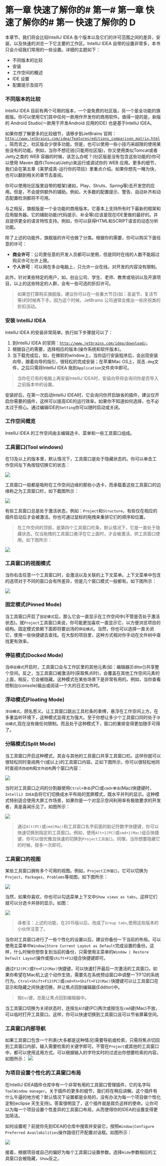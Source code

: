 # 第一章 快速了解你的# 第一# 第一章 快速了解你的# 第一  快速了解你的 D

本章节，我们将会比较IntelliJ IDEA 各个版本以及它们的许可范围之间的差异，安装，以及快速的浏览一下它主要的工作区。IntelliJ IDEA 自带的设置非常多，本书只会介绍我们常用的一些设置。详细的主题如下：
* 不同版本的比较
* 安装
* 工作空间的概述
* IDE 设置
* 配置提示及技巧

### 不同版本的比较
IntelliJ IDEA 目前有两个可用的版本，一个是免费的社区版，另一个是全功能的旗舰版。你可以使用它们其中任何一款用作开发你的商用软件。值得一提的是，新版的 Android Studio(一款用于开发Android 应用的IDE) 也是基于IntelliJ IDEA。

如果你想了解更多的比较细节，请移步到JetBrains 官网：<code>http://www.jetbrains.com/idea/features/editions_comparison_matrix.html</code>。简而言之，社区版会少很多功能。但是，也可以使用一些小技巧来超限的使用某些没有的功能。例如，当你不想花钱(只能用社区版)，你又使用类似Tomcat或者Jetty之类的 WEB 容器的时候，该怎么办呢？(社区版是没有包含这些功能的)你可以使用 Maven 插件(Tomcat/Jetty)来运行或调试你的 WEB 应用。更多的细节，我们会在第五章《美梦成真-运行你的项目》里重点介绍。如果你想先一睹为快，也可以翻到相关的章节去查阅。

你可以使用社区版里自带的框架(诸如，Play、Struts、Spring等)去开发您的应用。但是，不会提供额外的辅助。例如，大多数的配置提示、警告、自动补齐和动态配置检测都将不可用。

与之相反，旗舰版是一个全功能的商用版本。它基本上支持所有时下最新的框架和应用服务器。它的辅助功能(代码提示、补全等)应该是现在IDE里做的最好的。并且提供更全的语言特性支持。例如，你可以获得HTML和SCRIPT语言的动态分析功能。

除了上述的功能外，旗舰版的许可也做了分类。根据你的需要，你可以购买下面任意的许可：
* **商业许可**：公司里任意的开发人员都可以使用，但是同时在线的人数不能超过购买许可允许上限。
* **个人许可**：可以用在多台电脑上，只允许一台在线。对开发的内容没有限制。

此外，针对某些特定的用户，如，创业公司、学生、老师、教育或培训以及开源项目，以上的这些特定的人群，会有一些可选的折扣许可。

> 如果您打算购买旗舰版，建议你可以在一些重大节日(如：圣诞节、复活节等)的时候再下手。因为这个时候，JetBrains 公司通常会推出一些庆祝类的折扣活动。

### 安装 IntelliJ IDEA
IntelliJ IDEA 的安装非常简单。执行如下步骤就可以了：
1. 到IntelliJ IDEA 的官网：<code>http://www.jetbrains.com/idea/download/</code>。
2. 根据自己的需要，选择相应的版本(操作系统和软件版本)。
3. 当下载完成后，如，在微软的window上，当你运行安装程序后，会出现安装向导，跟着向导的指引，很轻松的完成安装；在苹果Mac OS上，双击<code>.dmg</code>文件，之后只需将IntelliJ IDEA 拖到<code>Application</code>文件夹中即可。

> 当你在已有的电脑上再安装IntelliJ IDEA时，安装向导将会询问你是否导入之前版本中的设置。

安装好后，在第一次启动IntelliJ IDEA时，它会询问你开启缺省的插件，建议仅开启你需要的插件，这样可以提高IDE的运行效率。如果你不知道如何选择，也不必太过于担心。通过编辑IDE的<code>Setting</code>你可以随时启动或关闭。

### 工作空间概览
IntelliJ IDEA 的工作空间由主编辑选卡、菜单和一些工具窗口组成。

### 工具窗口(Tool windows)
在13及以上的版本里，默认情况下，工具窗口是处于隐藏状态的。你可以单击工作空间左下角按钮切换它的状态：

![](1.0.png)

工具窗口一般都是吸附在工作空间边缘的那些小选卡，而承载着这些工具窗口的边缘称之为工具窗口栏，如下截图所示：

![](1.1.png) 

有些工具窗口总是处于激活状态，例如：<code>Project</code>和<code>Structure</code>，有些仅在相应的插件启动后才会被激活。你也可通过鼠标的拖拽来重排它们的顺序和位置。


> 在工作空间的顶部，是第四个工具窗口栏条，默认情况下，它是一直处于隐藏状态。仅当拖拽的工具窗口悬浮在它上面时，才会被激活，供工具窗口使用。如下图所示：

![](1.2.png)

### 工具窗口的视图模式
当你右击任意一个工具窗口时，会激活以及关联的上下文菜单。上下文菜单中包含的选项对于不同的窗口会有所差异，但是几个窗口模式一般都有。如下图所示：

![](1.3.png)

### 固定模式(Pinned Mode)
当工具窗口开启了<code>固定模式</code>后，那么它会一直显示在工作空间中(不管是否处于激活状态)。就<code>Project</code>工具窗口来说，你可能更加喜欢一直显示它，以方便浏览项目的结构。固定模式依赖下面即将要出场的<code>停驻模式</code>。当然，你也可以选择一直关闭它，使用一些快捷键去查找。在大型的项目里，这种方式相对你手动在文件树中查找更有效率。

### 停驻模式(Docked Mode)
当<code>停驻模式</code>开启时，工具窗口会与工作区里的其他元素(如：编辑器[Editor])共享整个空间。反之，当工具窗口被激活时(获取焦点时)，会覆盖在其他工作空间元素的上面，相反，它会被隐藏。这种模式在某些场景下是非常有用的。例如，当你查看控制台(console)输出或阅读一个大的日志文件时。

### 浮动模式(Floating Mode)
<code>浮动模式</code>，顾名思义。让工具窗口跳出工具栏条的束缚，悬浮在工作空间上方。在多重监听环境下，这种模式显得尤为强大。至于你想让多少个工具窗口同时处于<code>浮动模式</code>,现在没有做任何限制。而且处于这种模式下，窗口的重排变得更加随手可得了。

### 分隔模式(Split Mode)
当工具窗口开启这种模式，其会与其他的工具窗口共享工具窗口栏。这样你就可以很轻松同时查阅两个(或以上)的工具窗口内容。正如下图所示，你可以很轻松地同时查阅<code>项目结构</code>和```文件结构```两个窗口内容：

![](1.4.png)

当时对工具窗口之间的分割器使用```Ctrol+单击```(PC)或```cmd+单击```(Mac)快捷键时，```IntelliJ IDEA```会将它们切换成水平布局的宽屏模式，既水平并列的显示。这种模式特别适合使用大屏工作场景，如果你是一个对显示空间利用率有极致要求的开发者，真是喜闻乐见了。如图所示：

![](1.5.png)

> 通过```Alt(PC)```或```cmd(Mac)```和工具窗口名字前面的助记符数字快捷键，你可以快速切换到指定的工具窗口。例如，使用```Alt+1(PC)```或```cmd+1(Mac)```组合快捷键，你可以很优雅且快速的切换到```Project工具窗口```。同理，当你想要隐藏它的时候，按多一次即可。

### 工具窗口的视图
某些工具窗口拥有多个可用的视图。例如，```Project工作窗口```，它可以切换为```Project```、```Packages```、```Problems```等视图，如下图所示：

   ![](1.6.png)

当然，如果你喜欢，你也可以勾选菜单上下文中```Show views as tabs```，这样它们就可以分选卡并排的显示。如图：

![](1.7.png)

> 译者注：上述的功能，在2015版以后，改成了```Group tabs```,使用这些版本的小伙伴注意了。

当你对工具窗口进行了一些个性化的设置以后，建议你备份一下当前的布局。可以使用主菜单中```Window|Store Current Layout as Default```完成设置的备份。这样，什么时候你想恢复到当前的备份，只需使用主菜单的```Window | Restore
Default Layout```操作或按```shift+F12```组合快捷键即可。

通过```F12(PC)```或```Fn+F12(Mac)```快捷键，可以快速打开最后一次激活的工具窗口。如果你希望在Mac机上这个动作生效，需要先在系统预设窗口中调整一下F12的系统行为。```Ctrol+Shift+F12(PC)```或```cmd+Fn+Shift+F12(Mac)```快捷键可以让工具窗口在显示和隐藏之间快速切换，并让焦点回到编辑器(Edditor)中。

> 按```Esc```键，总能让焦点回到编辑器中。

当工具窗口切换为关闭状态时，连按左```Al```t键(PC)两次或按住左```cmd```键(Mac)不放，可以临时打开工具窗口。这样，你可以快速切换到工具窗口且可以节省屏幕空间。

### 工具窗口内部导航
如果工具窗口包含一个列表(大多都是这种情况)需要导航或检索，只需将焦点切回到工具窗口内部，输入需要检索的关键字即可。不管在```Project```或其他的工具窗口中，都可以使用这用方式。可以根据输入的字符实时的过滤出你想要检索的内容。如图所示：
![](1.8.png)

### 为项目设置个性化的工具窗口布局
在IntelliJ IDEA插件仓库中有一个非常有用的工具窗口管理插件，它的名字叫```ToolWindow manager```。关于插件的更多的细节，我们将在稍后讲解。这个插件有什么牛逼的地方呢？默认情况下设置都是全局的，没有办法为每一个项目做个性化定制(eclipse 天生支持)。答案很明显了，这个插件就是肩负这样的使命。让你可以为每一个项目设置个性差异的工具窗口布局，从而使得你的IDEA的设置变得更加简洁。

如何设置呢？前提你先到IDEA的仓库中搜索并安装它。按照```Window|Configure Preferred Availabilities```操作路径打开配置对话框。如图所示：

![](1.9.png)

接着，根据项目或自己的偏好为每个工具窗口设置参数。选择```Hide```参数相应的工具窗口会被隐藏，```Show```反之。





                          

















